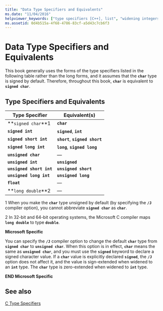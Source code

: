 ```yaml
---
title: "Data Type Specifiers and Equivalents"
ms.date: "11/04/2016"
helpviewer_keywords: ["type specifiers [C++], list", "widening integers", "data types [C++], equivalents", "sign-extending integral types", "zero-extending", "identifiers, data type", "data types [C++], specifiers", "simple types, names", "type names [C++], simple"]
ms.assetid: 0d4b515a-4f68-4786-83cf-a5d43c7cb6f3
---
```

# Data Type Specifiers and Equivalents

This book generally uses the forms of the type specifiers listed in the following table rather than the long forms, and it assumes that the **`char`** type is signed by default. Therefore, throughout this book, **`char`** is equivalent to **`signed char`**.

## Type Specifiers and Equivalents

|Type Specifier|Equivalent(s)|
|--------------------|---------------------|
|**`signed char`**1|**`char`**|
|**`signed int`**|**`signed`**, **`int`**|
|**`signed short int`**|**`short`**, **`signed short`**|
|**`signed long int`**|**`long`**, **`signed long`**|
|**`unsigned char`**|—|
|**`unsigned int`**|**`unsigned`**|
|**`unsigned short int`**|**`unsigned short`**|
|**`unsigned long int`**|**`unsigned long`**|
|**`float`**|—|
|**`long double`**2|—|

1   When you make the **`char`** type unsigned by default (by specifying the **`/J`** compiler option), you cannot abbreviate **`signed char`** as **`char`**.

2   In 32-bit and 64-bit operating systems, the Microsoft C compiler maps **`long double`** to type **`double`**.

**Microsoft Specific**

You can specify the **`/J`** compiler option to change the default **`char`** type from **`signed char`** to **`unsigned char`**. When this option is in effect, **`char`** means the same as **`unsigned char`**, and you must use the **`signed`** keyword to declare a signed character value. If a **`char`** value is explicitly declared **`signed`**, the **`/J`** option does not affect it, and the value is sign-extended when widened to an **`int`** type. The **`char`** type is zero-extended when widened to **`int`** type.

**END Microsoft Specific**

## See also

[C Type Specifiers](../c-language/c-type-specifiers.md)
